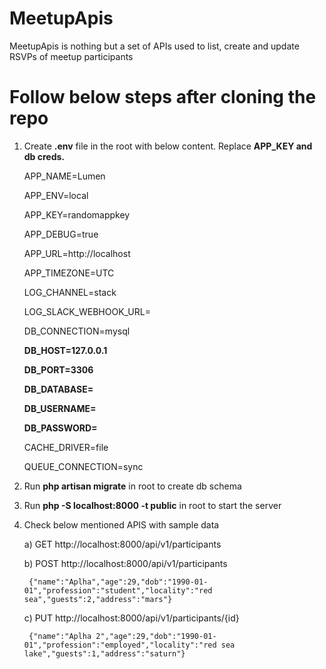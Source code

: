 # MeetupApis
MeetupApis is nothing but a set of APIs used to list, create and update RSVPs of meetup participants

# Follow below steps after cloning the repo
1. Create <b>.env</b> file in the root with below content. Replace <b>APP_KEY and db creds.</b>

    APP_NAME=Lumen
    
    APP_ENV=local
    
    APP_KEY=randomappkey
    
    APP_DEBUG=true
    
    APP_URL=http://localhost
    
    APP_TIMEZONE=UTC

    LOG_CHANNEL=stack
    
    LOG_SLACK_WEBHOOK_URL=

    DB_CONNECTION=mysql
    
    <b>DB_HOST=127.0.0.1</b>
    
    <b>DB_PORT=3306</b>
    
    <b>DB_DATABASE=</b>
    
    <b>DB_USERNAME=</b>
    
    <b>DB_PASSWORD=</b>

    CACHE_DRIVER=file
    
    QUEUE_CONNECTION=sync


2. Run <b>php artisan migrate</b> in root to create db schema

3. Run <b>php -S localhost:8000 -t public</b> in root to start the server

3. Check below mentioned APIS with sample data
    
    a) GET http://localhost:8000/api/v1/participants
    
    b) POST http://localhost:8000/api/v1/participants
    
        {"name":"Aplha","age":29,"dob":"1990-01-01","profession":"student","locality":"red sea","guests":2,"address":"mars"}
    
    c) PUT http://localhost:8000/api/v1/participants/{id}
    
        {"name":"Aplha 2","age":29,"dob":"1990-01-01","profession":"employed","locality":"red sea lake","guests":1,"address":"saturn"}
